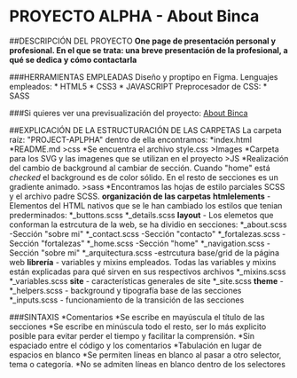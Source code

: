 <h1>PROYECTO ALPHA - About Binca</h1>

##DESCRIPCIÓN DEL PROYECTO
    **One page de presentación personal y profesional. En el que se trata: una breve presentación de la profesional, a qué se dedica y cómo contactarla**

###HERRAMIENTAS EMPLEADAS
    Diseño y proptipo en Figma. 
    Lenguajes empleados: 
        * HTML5
        * CSS3 
        * JAVASCRIPT
    Preprocesador de CSS: 
        * SASS

###Si quieres ver una previsualización del proyecto: 
    [About Binca](https://www.loom.com/share/83ff869e9f134489ad078a530209c509)

##EXPLICACIÓN DE LA ESTRUCTURACIÓN DE LAS CARPETAS
    La carpeta raíz: "PROJECT-APLPHA" dentro de ella encontramos: 
        *index.html
        *README.md
        >css
            *Se encuentra el archivo style.css
        >Images
            *Carpeta para los SVG y las imagenes que se utilizan en el proyecto 
        >JS
            *Realización del cambio de background al cambiar de sección. 
            Cuando "home" está *checked* el background es de color sólido. 
            En el resto de secciones es un gradiente animado. 
        >sass 
            *Encontramos las hojas de estilo parciales SCSS y el archivo padre SCSS. 
            **organización de las carpetas**
                **htmlelements** - Elementos del HTML nativos que se le han cambiado los estilos que tenian prederminados: 
                    *_buttons.scss
                    *_details.scss
                **layout** - Los elemetos que conforman la estrcutura de la web, se ha dividio en secciones: 
                    *_about.scss -Sección "sobre mi"
                    *_contact.scss -Sección "contacto"
                    *_fortalezas.scss -Sección "fortalezas"
                    *_home.scss -Sección "home"
                    *_navigation.scss -Sección "sobre mi"
                    *_arquitectura.scss -estrcutura base/grid de la página web
                **librería** - variables y mixins empleados. Todas las variables y mixins están explicadas para qué sirven en sus respectivos archivos
                    *_mixins.scss
                    *_variables.scss
                **site** - características generales de site
                    *_site.scss
                **theme** - 
                    *_helpers.scss - background y tipografía base de las secciones
                    *_inputs.scss - funcionamiento de la transición de las secciones
                
###SINTAXIS
    *Comentarios
        *Se escribe en mayúscula el título de las secciones
        *Se escribe en minúscula todo el resto, ser lo más explicito posible para evitar perder el tiempo y facilitar la comprensión. 
        *Sin espaciado entre el código y los comentarios
    *Tabulación en lugar de espacios en blanco
    *Se permiten líneas en blanco al pasar a otro selector, tema o categoría.
    *No se admiten líneas en blanco dentro de los selectores



